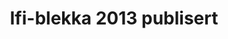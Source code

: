 ---
title: Ifi-blekka 2013 publisert
tags: ifi-blekka, minor
year: 2013
sources:
  - http://folk.uio.no/veronahe/blekka/2013.pdf Ifi-blekka 2013
  - http://ordenen.ifi.uio.no/history/2013-ifi-blekka/2013.pdf Ifi-blekka 2013 (backup)
view: none
---
